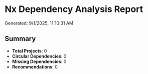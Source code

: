 # Nx Dependency Analysis Report

Generated: 9/1/2025, 11:10:31 AM

## Summary

- **Total Projects**: 0
- **Circular Dependencies**: 0
- **Missing Dependencies**: 0
- **Recommendations**: 0

